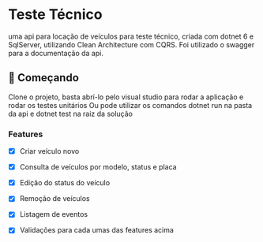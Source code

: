 # Teste Técnico

uma api para locação de veículos para teste técnico, criada com dotnet 6 e SqlServer, utilizando Clean Architecture com CQRS.
Foi utilizado o swagger para a documentação da api.

## 🚀 Começando

Clone o projeto, basta abrí-lo pelo visual studio para rodar a aplicação e rodar os testes unitários
Ou pode utilizar os comandos dotnet run na pasta da api e dotnet test na raiz da solução

### Features

- [x] Criar veículo novo
- [x] Consulta de veículos por modelo, status e placa
- [x] Edição do status do veículo
- [x] Remoção de veículos
- [x] Listagem de eventos 
- [x] Validações para cada umas das features acima

